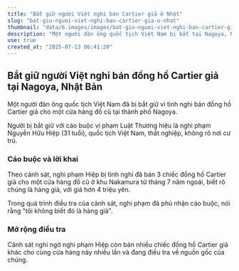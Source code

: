 ```yaml
---
title: "Bắt giữ người Việt nghi bán Cartier giả ở Nhật"
slug: "bat-giu-nguoi-viet-nghi-ban-cartier-gia-o-nhat"
thumbnail: "data/6.images/images/bat-giu-nguoi-viet-nghi-ban-cartier-gia-o-nhat.webp"
description: "Một người đàn ông quốc tịch Việt Nam bị bắt tại Nagoya, Nhật Bản vì nghi ngờ bán đồng hồ Cartier giả cho cửa hàng đồ cũ, với giá hơn 4 triệu yên. Nghi phạm phủ nhận việc biết chúng là hàng giả. Cảnh sát đang điều tra thêm."
use: true
created_at: "2025-07-13 06:41:20"
---
```


## Bắt giữ người Việt nghi bán đồng hồ Cartier giả tại Nagoya, Nhật Bản

Một người đàn ông quốc tịch Việt Nam đã bị bắt giữ vì tình nghi bán đồng hồ Cartier giả cho một cửa hàng đồ cũ tại thành phố Nagoya.

Người bị bắt giữ với cáo buộc vi phạm Luật Thương hiệu là nghi phạm Nguyễn Hữu Hiệp (31 tuổi), quốc tịch Việt Nam, thất nghiệp, không rõ nơi cư trú.

### Cáo buộc và lời khai

Theo cảnh sát, nghi phạm Hiệp bị tình nghi đã bán 3 chiếc đồng hồ Cartier giả cho một cửa hàng đồ cũ ở khu Nakamura từ tháng 7 năm ngoái, biết rõ chúng là hàng giả, với giá hơn 4 triệu yên.

Trong quá trình điều tra của cảnh sát, nghi phạm đã phủ nhận cáo buộc, nói rằng "tôi không biết đó là hàng giả".

### Mở rộng điều tra

Cảnh sát nghi ngờ nghi phạm Hiệp còn bán nhiều chiếc đồng hồ Cartier giả khác cho cùng cửa hàng này nhiều lần và đang điều tra về nguồn gốc của chúng.